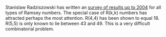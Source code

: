 Stanislaw Radziszowski has written an [survey of results up to 2004](http://web.archive.org/web/20070910030931/http://www3.combinatorics.org/Surveys/ds1.ps) for all types of Ramsey numbers.
The special case of R(k,k) numbers has attracted perhaps the most attention. R(4,4) has been shown to equal 18. R(5,5) is only known to lie between 43 and 49. This is a very difficult combinatorial problem.

